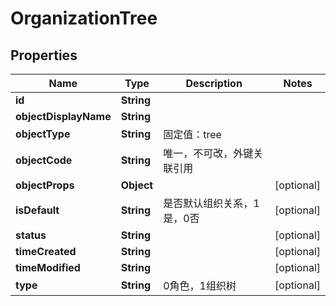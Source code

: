 

# OrganizationTree


## Properties

| Name | Type | Description | Notes |
|------------ | ------------- | ------------- | -------------|
|**id** | **String** |  |  |
|**objectDisplayName** | **String** |  |  |
|**objectType** | **String** |  固定值：tree |  |
|**objectCode** | **String** | 唯一，不可改，外键关联引用 |  |
|**objectProps** | **Object** |  |  [optional] |
|**isDefault** | **String** | 是否默认组织关系，1是，0否 |  [optional] |
|**status** | **String** |  |  [optional] |
|**timeCreated** | **String** |  |  [optional] |
|**timeModified** | **String** |  |  [optional] |
|**type** | **String** | 0角色，1组织树 |  [optional] |



